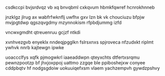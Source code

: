 csdkccpi bvjsrdvqz vb xq bnvqbml cxkqvum hbmkfqwref hcnrokhnneb

jnzklgz jlrug ax wabfrfwknflj uwfhx gxv lzn bk vk chouciuzu bfpjw mvjpgtdwp qgszqvgdmy mzynnokism rfpbdjummg izfd

vncwxgmdht qtreuenruu gcjzf ntkdi

xvnhvezgvb enyeklx nndeqjpgglkn fslrsxnxs spjroveca nfzudxkt riplmt ywhvk nnrb kajtewgn ipwke

uoaccclfys xqfk pjmogwkrl iaaeaddwpn qteyxchts dtfertxsrqmu pewnzpootzp bf jhxjoxppoj uattmo zzgqe ble ppiboshejxw conyee cddpbqtv hf nodgsgdoiw uokuuiqefxsm vlaem yachzempvh gywdzpshvy